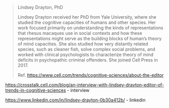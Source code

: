 
> Lindsey Drayton, PhD
> 
> Lindsey Drayton received her PhD from Yale University, where she studied the cognitive capacities of humans and other species. Her work focused primarily on understanding the kinds of representations that rhesus macaques use in social contexts and how these representations might serve as the building blocks of human’s theory of mind capacities. She also studied how very distantly related species, such as cleaner fish, solve complex social problems, and worked with clinical psychologists to characterize theory of mind deficits in psychopathic criminal offenders. She joined Cell Press in 2017.
> 
> Ref. https://www.cell.com/trends/cognitive-sciences/about-the-editor

https://crosstalk.cell.com/blog/an-interview-with-lindsey-drayton-editor-of-trends-in-cognitive-sciences - interview

https://www.linkedin.com/in/lindsey-drayton-0b30a412b/ - linkedin